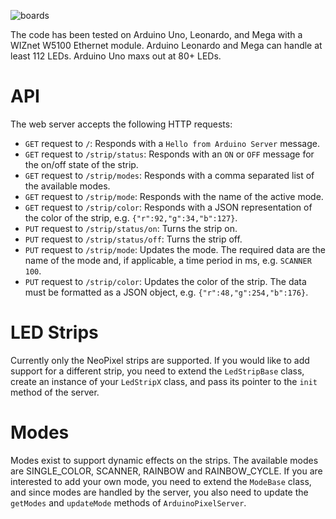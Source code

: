 ![boards](http://i76.photobucket.com/albums/j16/paign10/boards_zpso9xdzn36.jpg)

The code has been tested on Arduino Uno, Leonardo, and Mega with a WIZnet W5100 Ethernet module. Arduino Leonardo and Mega can handle at least 112 LEDs. Arduino Uno maxs out at 80+ LEDs.

API
===

The web server accepts the following HTTP requests:
* `GET` request to `/`: Responds with a `Hello from Arduino Server` message.
* `GET` request to `/strip/status`: Responds with an `ON` or `OFF` message for the on/off state of the strip.
* `GET` request to `/strip/modes`: Responds with a comma separated list of the available modes.
* `GET` request to `/strip/mode`: Responds with the name of the active mode.
* `GET` request to `/strip/color`: Responds with a JSON representation of the color of the strip, e.g. `{"r":92,"g":34,"b":127}`.
* `PUT` request to `/strip/status/on`: Turns the strip on.
* `PUT` request to `/strip/status/off`: Turns the strip off.
* `PUT` request to `/strip/mode`: Updates the mode. The required data are the name of the mode and, if applicable, a time period in ms, e.g. `SCANNER 100`.
* `PUT` request to `/strip/color`: Updates the color of the strip. The data must be formatted as a JSON object, e.g. `{"r":48,"g":254,"b":176}`.

LED Strips
==========

Currently only the NeoPixel strips are supported. If you would like to add support for a different strip, you need to extend the `LedStripBase` class, create an instance of your `LedStripX` class, and pass its pointer to the `init` method of the server.

Modes
=====

Modes exist to support dynamic effects on the strips. The available modes are SINGLE_COLOR, SCANNER, RAINBOW and RAINBOW_CYCLE. If you are interested to add your own mode, you need to extend the `ModeBase` class, and since modes are handled by the server, you also need to update the `getModes` and `updateMode` methods of `ArduinoPixelServer`.
